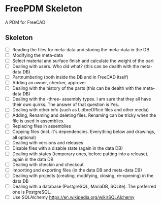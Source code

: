 # FreePDM Skeleton
A PDM for FreeCAD


## Skeleton
- [ ] Reading the files for meta-data and storing the meta-data in the DB
- [ ] Modifying the meta-data
- [ ] Select material and surface finish and calculate the weight of the part
- [ ] Dealing with users. Who did what? (this can be dealth with the meta-data DB)
- [ ] Partnumbering (both inside the DB and in FreeCAD itself)
- [ ] Adding an owner, checker, approver
- [ ] Dealing with the history of the parts (this can be dealth with the meta-data DB)
- [ ] Dealing with the -three- assembly types. I am sure that they all have their own quirks. The answer of that question is Yes.
- [ ] Dealing with other info (such as LidbreOffice files and other media)
- [ ] Adding, Renaming and deleting files. Renaming can be tricky when the file is used in assemblies.
- [ ] Replacing files in assemblies
- [ ] Copying files (incl. it's dependencies. Everything below and drawings, all optional)
- [ ] Dealing with versions and releases
- [ ] Disable files with a disable state (again in the data DB)
- [ ] Dealing with states (temporary ones, before putting into a release), again in the data DB
- [ ] Dealing with checkin and checkout
- [ ] Importing and exporting files (in the data DB and meta-data DB)
- [ ] Dealing with projects (creating, modifying, closing, re-opening) in the data DB
- [ ] Dealing with a database (PostgreSQL, MariaDB, SQLite). The preferred one is PostgreSQL.
- [ ] Use SQLAlchemy https://en.wikipedia.org/wiki/SQLAlchemy